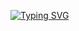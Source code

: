 [![Typing SVG](https://readme-typing-svg.herokuapp.com?color=4F9AF7&lines=Baby+Poop+Tracker+App)](https://git.io/typing-svg)
